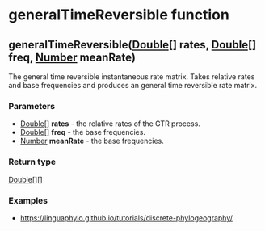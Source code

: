 generalTimeReversible function
==============================
generalTimeReversible([Double[]](../types/Double[].md) **rates**, [Double[]](../types/Double[].md) **freq**, [Number](../types/Number.md) **meanRate**)
-------------------------------------------------------------------------------------------------------------------------------------------------------

The general time reversible instantaneous rate matrix. Takes relative rates and base frequencies and produces an general time reversible rate matrix.

### Parameters

- [Double[]](../types/Double[].md) **rates** - the relative rates of the GTR process.
- [Double[]](../types/Double[].md) **freq** - the base frequencies.
- [Number](../types/Number.md) **meanRate** - the base frequencies.

### Return type

[Double[][]](../types/Double[][].md)


### Examples

- https://linguaphylo.github.io/tutorials/discrete-phylogeography/



